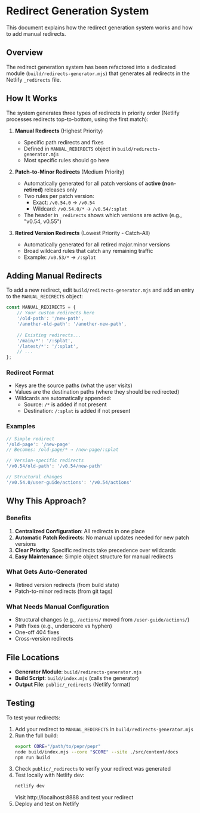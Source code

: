 # Redirect Generation System

This document explains how the redirect generation system works and how to add manual redirects.

## Overview

The redirect generation system has been refactored into a dedicated module (`build/redirects-generator.mjs`) that generates all redirects in the Netlify `_redirects` file.

## How It Works

The system generates three types of redirects in priority order (Netlify processes redirects top-to-bottom, using the first match):

1. **Manual Redirects** (Highest Priority)
   - Specific path redirects and fixes
   - Defined in `MANUAL_REDIRECTS` object in `build/redirects-generator.mjs`
   - Most specific rules should go here

2. **Patch-to-Minor Redirects** (Medium Priority)
   - Automatically generated for all patch versions of **active (non-retired)** releases only
   - Two rules per patch version:
     - Exact: `/v0.54.0` → `/v0.54`
     - Wildcard: `/v0.54.0/*` → `/v0.54/:splat`
   - The header in `_redirects` shows which versions are active (e.g., "v0.54, v0.55")

3. **Retired Version Redirects** (Lowest Priority - Catch-All)
   - Automatically generated for all retired major.minor versions
   - Broad wildcard rules that catch any remaining traffic
   - Example: `/v0.53/*` → `/:splat`

## Adding Manual Redirects

To add a new redirect, edit `build/redirects-generator.mjs` and add an entry to the `MANUAL_REDIRECTS` object:

```javascript
const MANUAL_REDIRECTS = {
	// Your custom redirects here
	'/old-path': '/new-path',
	'/another-old-path': '/another-new-path',
	
	// Existing redirects...
	'/main/*': '/:splat',
	'/latest/*': '/:splat',
	// ...
};
```

### Redirect Format

- Keys are the source paths (what the user visits)
- Values are the destination paths (where they should be redirected)
- Wildcards are automatically appended:
  - Source: `/*` is added if not present
  - Destination: `/:splat` is added if not present
  
### Examples

```javascript
// Simple redirect
'/old-page': '/new-page'
// Becomes: /old-page/* → /new-page/:splat

// Version-specific redirects
'/v0.54/old-path': '/v0.54/new-path'

// Structural changes
'/v0.54.0/user-guide/actions': '/v0.54/actions'
```

## Why This Approach?

### Benefits

1. **Centralized Configuration**: All redirects in one place
2. **Automatic Patch Redirects**: No manual updates needed for new patch versions
3. **Clear Priority**: Specific redirects take precedence over wildcards
4. **Easy Maintenance**: Simple object structure for manual redirects

### What Gets Auto-Generated

- Retired version redirects (from build state)
- Patch-to-minor redirects (from git tags)

### What Needs Manual Configuration

- Structural changes (e.g., `/actions/` moved from `/user-guide/actions/`)
- Path fixes (e.g., underscore vs hyphen)
- One-off 404 fixes
- Cross-version redirects

## File Locations

- **Generator Module**: `build/redirects-generator.mjs`
- **Build Script**: `build/index.mjs` (calls the generator)
- **Output File**: `public/_redirects` (Netlify format)

## Testing

To test your redirects:

1. Add your redirect to `MANUAL_REDIRECTS` in `build/redirects-generator.mjs`
2. Run the full build:
   ```bash
   export CORE="/path/to/pepr/pepr"
   node build/index.mjs --core "$CORE" --site ./src/content/docs
   npm run build
   ```
3. Check `public/_redirects` to verify your redirect was generated
4. Test locally with Netlify dev:
   ```bash
   netlify dev
   ```
   Visit http://localhost:8888 and test your redirect
5. Deploy and test on Netlify
